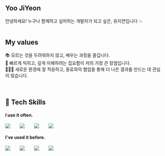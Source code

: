 ## Yoo JiYeon
안녕하세요! 누구나 함께하고 싶어하는 개발자가 되고 싶은, 유지연입니다 💥 
<br />
<br />
## My values
📚 모르는 것을 두려워하지 않고, 배우는 과정을 즐깁니다.<br />
🧠 빠르게 익히고, 깊게 이해하려는 집요함이 저의 가장 큰 장점입니다.<br />
👩🏻‍💻 새로운 환경에 잘 적응하고, 동료와의 협업을 통해 더 나은 결과를 만드는 데 관심이 많습니다.<br />
<br />
<br />
## 🚀 Tech Skills
#### I use it often.
<div style="display:flex;gap:30px;flex-wrap:wrap;">
   <img src="https://img.shields.io/badge/HTML5-E34F26?style=for-the-badge&logo=html5&logoColor=white">
   <img src="https://img.shields.io/badge/CSS3-1572B6?style=for-the-badge&logo=css3&logoColor=white">
   <img src="https://img.shields.io/badge/JavaScript-F7DF1E?style=for-the-badge&logo=javascript&logoColor=black">
   <img src="https://img.shields.io/badge/React-61DAFB?style=for-the-badge&logo=react&logoColor=black">
</div>

#### I've used it before.
<div style="display:flex;gap:30px;flex-wrap:wrap;">
   <img src="https://img.shields.io/badge/TypeScript-3178C6?style=for-the-badge&logo=typescript&logoColor=white">
   <img src="https://img.shields.io/badge/Java-007396?style=for-the-badge&logo=java&logoColor=white">
   <img src="https://img.shields.io/badge/Spring-6DB33F?style=for-the-badge&logo=spring&logoColor=white">
   <img src="https://img.shields.io/badge/Swift-FA7343?style=for-the-badge&logo=swift&logoColor=white">
</div>